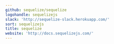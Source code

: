 ```yaml
---
github: sequelize/sequelize
logohandle: sequelizejs
slack: 'http://sequelize-slack.herokuapp.com/'
sort: sequelizejs
title: sequelize
website: 'http://docs.sequelizejs.com/'
---
```

